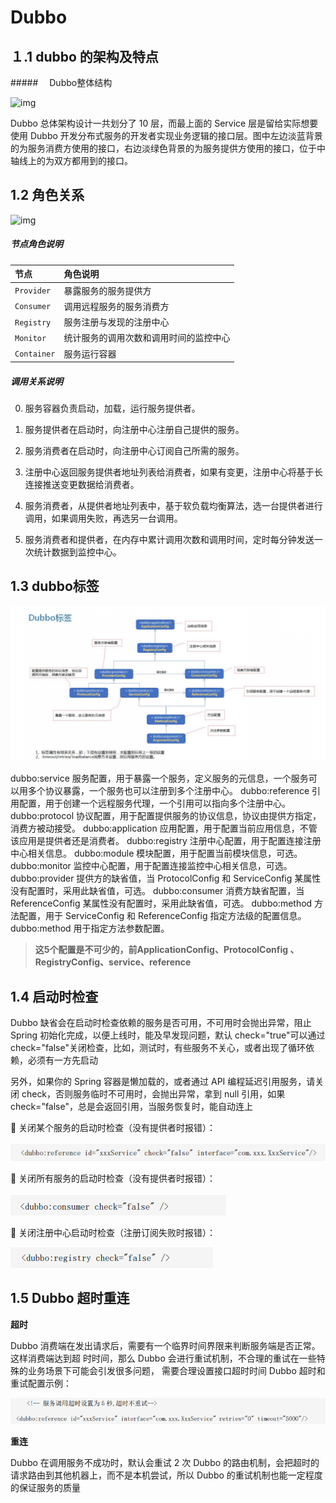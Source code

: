 # Dubbo

## １.1 dubbo 的架构及特点



#####　 Dubbo整体结构

![img](https://images2018.cnblogs.com/blog/693275/201803/693275-20180308155215280-770422402.png)

Dubbo 总体架构设计一共划分了 10 层，而最上面的 Service 层是留给实际想要使用 Dubbo 开发分布式服务的开发者实现业务逻辑的接口层。图中左边淡蓝背景的为服务消费方使用的接口，右边淡绿色背景的为服务提供方使用的接口，位于中轴线上的为双方都用到的接口。

## 1.2 角色关系

![img](http://dubbo.apache.org/zh-cn/docs/2.7/user/sources/images/dubbo-architecture.jpg)

##### 节点角色说明

| 节点        | 角色说明                               |
| :---------- | :------------------------------------- |
| `Provider`  | 暴露服务的服务提供方                   |
| `Consumer`  | 调用远程服务的服务消费方               |
| `Registry`  | 服务注册与发现的注册中心               |
| `Monitor`   | 统计服务的调用次数和调用时间的监控中心 |
| `Container` | 服务运行容器                           |

##### 调用关系说明

0. 服务容器负责启动，加载，运行服务提供者。

1. 服务提供者在启动时，向注册中心注册自己提供的服务。
2. 服务消费者在启动时，向注册中心订阅自己所需的服务。
3. 注册中心返回服务提供者地址列表给消费者，如果有变更，注册中心将基于长连接推送变更数据给消费者。
4. 服务消费者，从提供者地址列表中，基于软负载均衡算法，选一台提供者进行调用，如果调用失败，再选另一台调用。
5. 服务消费者和提供者，在内存中累计调用次数和调用时间，定时每分钟发送一次统计数据到监控中心。

## 1.3 dubbo标签

![1604825045743](./img/1604825045743.png)



 dubbo:service 服务配置，用于暴露一个服务，定义服务的元信息，一个服务可以用多个协议暴露，一个服务也可以注册到多个注册中心。
dubbo:reference 引用配置，用于创建一个远程服务代理，一个引用可以指向多个注册中心。
 dubbo:protocol 协议配置，用于配置提供服务的协议信息，协议由提供方指定，消费方被动接受。
dubbo:application 应用配置，用于配置当前应用信息，不管该应用是提供者还是消费者。
 dubbo:registry 注册中心配置，用于配置连接注册中心相关信息。
 dubbo:module 模块配置，用于配置当前模块信息，可选。
 dubbo:monitor 监控中心配置，用于配置连接监控中心相关信息，可选。
 dubbo:provider 提供方的缺省值，当 ProtocolConfig 和 ServiceConfig 某属性没有配置时，采用此缺省值，可选。
 dubbo:consumer 消费方缺省配置，当 ReferenceConfig 某属性没有配置时，采用此缺省值，可选。
 dubbo:method 方法配置，用于 ServiceConfig 和 ReferenceConfig 指定方法级的配置信息。
dubbo:method 用于指定方法参数配置。

>  **这5个配置是不可少的，前ApplicationConfig、ProtocolConfig 、 RegistryConfig、service、reference**
>

 ## 1.4 启动时检查

Dubbo 缺省会在启动时检查依赖的服务是否可用，不可用时会抛出异常，阻止 Spring 初始化完成，以便上线时，能及早发现问题，默认 check="true"可以通过 check="false"关闭检查，比如，测试时，有些服务不关心，或者出现了循环依赖，必须有一方先启动

另外，如果你的 Spring 容器是懒加载的，或者通过 API 编程延迟引用服务，请关闭 check，否则服务临时不可用时，会抛出异常，拿到 null 引用，如果
 check="false"，总是会返回引用，当服务恢复时，能自动连上

 关闭某个服务的启动时检查（没有提供者时报错）：

![1604846967599](./img/1604846967599.png)

 关闭所有服务的启动时检查（没有提供者时报错）：

![1604846981968](./img/1604846981968.png)

 关闭注册中心启动时检查（注册订阅失败时报错）：

![1604846995491](./img/1604846995491.png)

## 1.5 Dubbo 超时重连

**超时**

Dubbo 消费端在发出请求后，需要有一个临界时间界限来判断服务端是否正常。这样消费端达到超
时时间，那么 Dubbo 会进行重试机制，不合理的重试在一些特殊的业务场景下可能会引发很多问题，
需要合理设置接口超时时间
Dubbo 超时和重试配置示例：

![1604847058674](./img/1604847058674.png)

**重连**

Dubbo 在调用服务不成功时，默认会重试 2 次
Dubbo 的路由机制，会把超时的请求路由到其他机器上，而不是本机尝试，所以 Dubbo 的重试机制也能一定程度的保证服务的质量